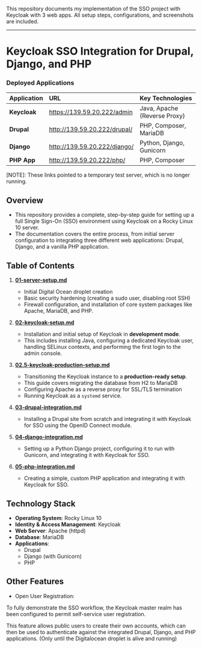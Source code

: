 This repository documents my implementation of the SSO project with Keycloak with 3 web apps. All setup steps, configurations, and screenshots are included.

-----

# Keycloak SSO Integration for Drupal, Django, and PHP

### Deployed Applications 

| Application | URL | Key Technologies |
| :--- | :--- | :--- |
| **Keycloak** | https://139.59.20.222/admin | Java, Apache (Reverse Proxy) |
| **Drupal** | http://139.59.20.222/drupal/ | PHP, Composer, MariaDB |
| **Django** | http://139.59.20.222/django/ | Python, Django, Gunicorn |
| **PHP App** | http://139.59.20.222/php/ | PHP, Composer |

[NOTE]: These links pointed to a temporary test server, which is no longer running. 

## Overview

* This repository provides a complete, step-by-step guide for setting up a full Single Sign-On (SSO) environment using Keycloak on a Rocky Linux 10 server.  
* The documentation covers the entire process, from initial server configuration to integrating three different web applications: Drupal, Django, and a vanilla PHP application.

## Table of Contents

1.  **[01-server-setup.md](https://github.com/Aaryan-khairnar/my-internship-tasks-FOSSEE/blob/main/01-server-setup.md)**

      * Initial Digital Ocean droplet creation
      * Basic security hardening (creating a sudo user, disabling root SSH)
      * Firewall configuration, and installation of core system packages like Apache, MariaDB, and PHP.

2.  **[02-keycloak-setup.md](https://github.com/Aaryan-khairnar/my-internship-tasks-FOSSEE/blob/main/02-keycloak-setup.md)**

      * Installation and initial setup of Keycloak in **development mode**. 
      * This includes installing Java, configuring a dedicated Keycloak user, handling SELinux contexts, and performing the first login to the admin console.

3.  **[02.5-keycloak-production-setup.md](https://github.com/Aaryan-khairnar/my-internship-tasks-FOSSEE/blob/main/02.5-keycloak-production-setup.md)**

      * Transitioning the Keycloak instance to a **production-ready setup**. 
      * This guide covers migrating the database from H2 to MariaDB
      * Configuring Apache as a reverse proxy for SSL/TLS termination
      * Running Keycloak as a `systemd` service.

4.  **[03-drupal-integration.md](https://github.com/Aaryan-khairnar/my-internship-tasks-FOSSEE/blob/main/03-drupal-integration.md)**

      * Installing a Drupal site from scratch and integrating it with Keycloak for SSO using the OpenID Connect module.

5.  **[04-django-integration.md](https://github.com/Aaryan-khairnar/my-internship-tasks-FOSSEE/blob/main/04-django-integration.md)**

      * Setting up a Python Django project, configuring it to run with Gunicorn, and integrating it with Keycloak for SSO.

6.  **[05-php-integration.md](https://github.com/Aaryan-khairnar/my-internship-tasks-FOSSEE/blob/main/05-php-integration.md)**

      * Creating a simple, custom PHP application and integrating it with Keycloak for SSO.

## Technology Stack

  * **Operating System**: Rocky Linux 10
  * **Identity & Access Management**: Keycloak
  * **Web Server**: Apache (httpd)
  * **Database**: MariaDB
  * **Applications**:
      * Drupal
      * Django (with Gunicorn)
      * PHP

## Other Features 

* Open User Registration: 

To fully demonstrate the SSO workflow, the Keycloak master realm has been configured to permit self-service user registration. 

This feature allows public users to create their own accounts, which can then be used to authenticate against the integrated Drupal, Django, and PHP applications. (Only until the Digitalocean droplet is alive and running)
